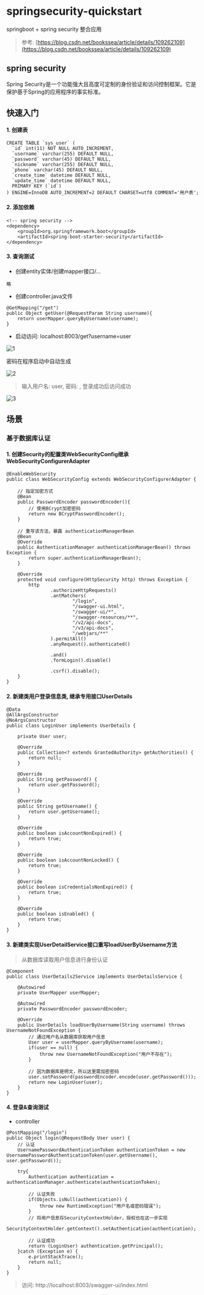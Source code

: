 # springsecurity-quickstart

springboot + spring security 整合应用

> 参考: [https://blog.csdn.net/bookssea/article/details/109262109](https://blog.csdn.net/bookssea/article/details/109262109)

## spring security 

Spring Security是一个功能强大且高度可定制的身份验证和访问控制框架。它是保护基于Spring的应用程序的事实标准。

## 快速入门

#### 1. 创建表

```
CREATE TABLE `sys_user` (
  `id` int(11) NOT NULL AUTO_INCREMENT,
  `username` varchar(255) DEFAULT NULL,
  `password` varchar(45) DEFAULT NULL,
  `nickname` varchar(255) DEFAULT NULL,
  `phone` varchar(45) DEFAULT NULL,
  `create_time` datetime DEFAULT NULL,
  `update_time` datetime DEFAULT NULL,
  PRIMARY KEY (`id`)
) ENGINE=InnoDB AUTO_INCREMENT=2 DEFAULT CHARSET=utf8 COMMENT='用户表';
```
#### 2. 添加依赖

```
<!-- spring security -->
<dependency>
    <groupId>org.springframework.boot</groupId>
    <artifactId>spring-boot-starter-security</artifactId>
</dependency>
```

#### 3. 查询测试

- 创建entity实体/创建mapper接口/...

```
略
```

- 创建controller.java文件

```
@GetMapping("/get")
public Object getUser(@RequestParam String username){
    return userMapper.queryByUsername(username);
}
```

- 启动访问: localhost:8003/get?username=user

![1](./docs/1.jpg)

密码在程序启动中自动生成

![2](./docs/2.jpg)

> 输入用户名: user, 密码: , 登录成功后访问成功

![3](./docs/3.jpg)

## 场景

### 基于数据库认证

#### 1. 创建Security的配置类WebSecurityConfig继承WebSecurityConfigurerAdapter

```
@EnableWebSecurity
public class WebSecurityConfig extends WebSecurityConfigurerAdapter {

    // 指定加密方式
    @Bean
    public PasswordEncoder passwordEncoder(){
        // 使用BCrypt加密密码
        return new BCryptPasswordEncoder();
    }

    // 重写该方法，暴露 authenticationManagerBean
    @Bean
    @Override
    public AuthenticationManager authenticationManagerBean() throws Exception {
        return super.authenticationManagerBean();
    }

    @Override
    protected void configure(HttpSecurity http) throws Exception {
        http
                .authorizeHttpRequests()
                .antMatchers(
                        "/login",
                        "/swagger-ui.html",
                        "/swagger-ui/*",
                        "/swagger-resources/**",
                        "/v2/api-docs",
                        "/v3/api-docs",
                        "/webjars/**"
                ).permitAll()
                .anyRequest().authenticated()

                .and()
                .formLogin().disable()

                .csrf().disable();
    }
}
```

#### 2. 新建类用户登录信息类, 继承专用接口UserDetails

```
@Data
@AllArgsConstructor
@NoArgsConstructor
public class LoginUser implements UserDetails {

    private User user;

    @Override
    public Collection<? extends GrantedAuthority> getAuthorities() {
        return null;
    }

    @Override
    public String getPassword() {
        return user.getPassword();
    }

    @Override
    public String getUsername() {
        return user.getUsername();
    }

    @Override
    public boolean isAccountNonExpired() {
        return true;
    }

    @Override
    public boolean isAccountNonLocked() {
        return true;
    }

    @Override
    public boolean isCredentialsNonExpired() {
        return true;
    }

    @Override
    public boolean isEnabled() {
        return true;
    }
}
```

#### 3. 新建类实现UserDetailService接口重写loadUserByUsername方法

> 从数据库读取用户信息进行身份认证

```
@Component
public class UserDetails2Service implements UserDetailsService {

    @Autowired
    private UserMapper userMapper;

    @Autowired
    private PasswordEncoder passwordEncoder;

    @Override
    public UserDetails loadUserByUsername(String username) throws UsernameNotFoundException {
        // 通过用户名从数据库获取用户信息
        User user = userMapper.queryByUsername(username);
        if(user == null) {
            throw new UsernameNotFoundException("用户不存在");
        }

        // 因为数据库是明文，所以这里需加密密码
        user.setPassword(passwordEncoder.encode(user.getPassword()));
        return new LoginUser(user);
    }
}
```

#### 4. 登录&查询测试

- controller

```
@PostMapping("/login")
public Object login(@RequestBody User user) {
    // 认证
    UsernamePasswordAuthenticationToken authenticationToken = new UsernamePasswordAuthenticationToken(user.getUsername(), user.getPassword());

    try{
        Authentication authentication = authenticationManager.authenticate(authenticationToken);

        // 认证失败
        if(Objects.isNull(authentication)) {
            throw new RuntimeException("用户名或密码错误");
        }
        // 将用户信息存SecurityContextHolder，授权也在这一步实现
        SecurityContextHolder.getContext().setAuthentication(authentication);

        // 认证成功
        return (LoginUser) authentication.getPrincipal();
    }catch (Exception e) {
        e.printStackTrace();
        return null;
    }
}
```

> 访问: http://localhost:8003/swagger-ui/index.html
